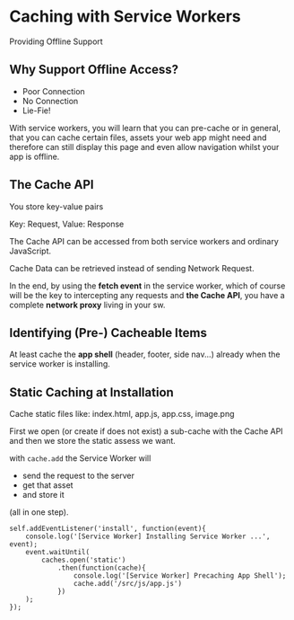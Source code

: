 # Caching with Service Workers

Providing Offline Support


## Why Support Offline Access?
* Poor Connection
* No Connection
* Lie-Fie!

With service workers, you will learn that you can pre-cache or in general, that you can cache certain files, assets your web app might need and therefore can still display this page and even allow navigation whilst your app is offline.

## The Cache API

You store key-value pairs

Key: Request, Value: Response

The Cache API can be accessed from both service workers and ordinary JavaScript.

Cache Data can be retrieved instead of sending Network Request.

In the end, by using the **fetch event** in the service worker, which of course will be the key to intercepting any requests and **the Cache API**, you have a complete **network proxy** living in your sw.

## Identifying (Pre-) Cacheable Items

At least cache the **app shell** (header, footer, side nav...) already when the service worker is installing.

## Static Caching at Installation

Cache static files like: index.html, app.js, app.css, image.png

First we open (or create if does not exist) a sub-cache with the Cache API and then we store the static assess we want.

with `cache.add` the Service Worker will 
* send the request to the server
* get that asset 
* and store it

 (all in one step).

```
self.addEventListener('install', function(event){
    console.log('[Service Worker] Installing Service Worker ...', event);
    event.waitUntil(
        caches.open('static')
            .then(function(cache){
                console.log('[Service Worker] Precaching App Shell');
                cache.add('/src/js/app.js')
            })
    );
});
```